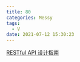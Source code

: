 ```yaml
---
title: 80
categories: Messy
tags:
  - V
date: 2021-07-12 15:30:23
---
```


[RESTful API 设计指南](http://www.ruanyifeng.com/blog/2014/05/restful_api.html)

